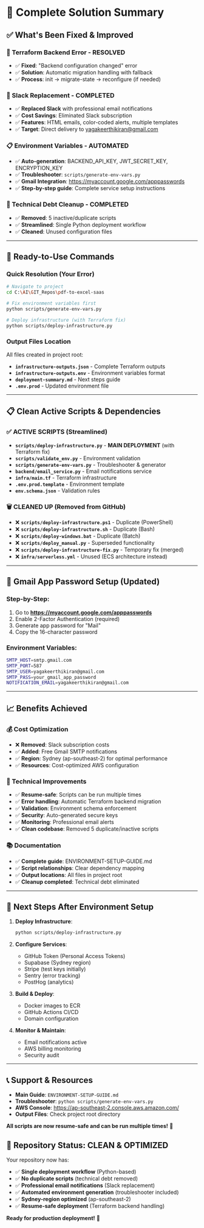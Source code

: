 # 🎉 Complete Solution Summary

## ✅ **What's Been Fixed & Improved**

### **🔧 Terraform Backend Error - RESOLVED**
- ✅ **Fixed**: "Backend configuration changed" error
- ✅ **Solution**: Automatic migration handling with fallback
- ✅ **Process**: init → migrate-state → reconfigure (if needed)

### **📧 Slack Replacement - COMPLETED**
- ✅ **Replaced Slack** with professional email notifications
- ✅ **Cost Savings**: Eliminated Slack subscription
- ✅ **Features**: HTML emails, color-coded alerts, multiple templates
- ✅ **Target**: Direct delivery to yagakeerthikiran@gmail.com

### **📋 Environment Variables - AUTOMATED**
- ✅ **Auto-generation**: BACKEND_API_KEY, JWT_SECRET_KEY, ENCRYPTION_KEY
- ✅ **Troubleshooter**: `scripts/generate-env-vars.py`
- ✅ **Gmail Integration**: https://myaccount.google.com/apppasswords
- ✅ **Step-by-step guide**: Complete service setup instructions

### **🧹 Technical Debt Cleanup - COMPLETED**
- ✅ **Removed**: 5 inactive/duplicate scripts
- ✅ **Streamlined**: Single Python deployment workflow
- ✅ **Cleaned**: Unused configuration files

---

## 🚀 **Ready-to-Use Commands**

### **Quick Resolution (Your Error)**
```bash
# Navigate to project
cd C:\AI\GIT_Repos\pdf-to-excel-saas

# Fix environment variables first
python scripts/generate-env-vars.py

# Deploy infrastructure (with Terraform fix)
python scripts/deploy-infrastructure.py
```

### **Output Files Location**
All files created in project root:
- **`infrastructure-outputs.json`** - Complete Terraform outputs
- **`infrastructure-outputs.env`** - Environment variables format  
- **`deployment-summary.md`** - Next steps guide
- **`.env.prod`** - Updated environment file

---

## 📋 **Clean Active Scripts & Dependencies**

### **✅ ACTIVE SCRIPTS (Streamlined)**
- **`scripts/deploy-infrastructure.py`** - **MAIN DEPLOYMENT** (with Terraform fix)
- **`scripts/validate_env.py`** - Environment validation
- **`scripts/generate-env-vars.py`** - Troubleshooter & generator
- **`backend/email_service.py`** - Email notifications service
- **`infra/main.tf`** - Terraform infrastructure
- **`.env.prod.template`** - Environment template
- **`env.schema.json`** - Validation rules

### **🗑️ CLEANED UP (Removed from GitHub)**
- ❌ **`scripts/deploy-infrastructure.ps1`** - Duplicate (PowerShell)
- ❌ **`scripts/deploy-infrastructure.sh`** - Duplicate (Bash)
- ❌ **`scripts/deploy-windows.bat`** - Duplicate (Batch)
- ❌ **`scripts/deploy_manual.py`** - Superseded functionality
- ❌ **`scripts/deploy-infrastructure-fix.py`** - Temporary fix (merged)
- ❌ **`infra/serverless.yml`** - Unused (ECS architecture instead)

---

## 🎯 **Gmail App Password Setup (Updated)**

### **Step-by-Step:**
1. Go to **https://myaccount.google.com/apppasswords**
2. Enable 2-Factor Authentication (required)
3. Generate app password for "Mail"
4. Copy the 16-character password

### **Environment Variables:**
```bash
SMTP_HOST=smtp.gmail.com
SMTP_PORT=587
SMTP_USER=yagakeerthikiran@gmail.com
SMTP_PASS=your_gmail_app_password
NOTIFICATION_EMAIL=yagakeerthikiran@gmail.com
```

---

## 📈 **Benefits Achieved**

### **💰 Cost Optimization**
- ❌ **Removed**: Slack subscription costs
- ✅ **Added**: Free Gmail SMTP notifications
- ✅ **Region**: Sydney (ap-southeast-2) for optimal performance
- ✅ **Resources**: Cost-optimized AWS configuration

### **🔧 Technical Improvements**
- ✅ **Resume-safe**: Scripts can be run multiple times
- ✅ **Error handling**: Automatic Terraform backend migration
- ✅ **Validation**: Environment schema enforcement
- ✅ **Security**: Auto-generated secure keys
- ✅ **Monitoring**: Professional email alerts
- ✅ **Clean codebase**: Removed 5 duplicate/inactive scripts

### **📚 Documentation**
- ✅ **Complete guide**: ENVIRONMENT-SETUP-GUIDE.md
- ✅ **Script relationships**: Clear dependency mapping
- ✅ **Output locations**: All files in project root
- ✅ **Cleanup completed**: Technical debt eliminated

---

## 🔄 **Next Steps After Environment Setup**

1. **Deploy Infrastructure**:
   ```bash
   python scripts/deploy-infrastructure.py
   ```

2. **Configure Services**:
   - GitHub Token (Personal Access Tokens)
   - Supabase (Sydney region)
   - Stripe (test keys initially)
   - Sentry (error tracking)
   - PostHog (analytics)

3. **Build & Deploy**:
   - Docker images to ECR
   - GitHub Actions CI/CD
   - Domain configuration

4. **Monitor & Maintain**:
   - Email notifications active
   - AWS billing monitoring
   - Security audit

---

## 📞 **Support & Resources**

- **Main Guide**: `ENVIRONMENT-SETUP-GUIDE.md`
- **Troubleshooter**: `python scripts/generate-env-vars.py`
- **AWS Console**: https://ap-southeast-2.console.aws.amazon.com/
- **Output Files**: Check project root directory

**All scripts are now resume-safe and can be run multiple times!** 🚀

## 🎯 **Repository Status: CLEAN & OPTIMIZED**

Your repository now has:
- ✅ **Single deployment workflow** (Python-based)
- ✅ **No duplicate scripts** (technical debt removed)
- ✅ **Professional email notifications** (Slack replacement)
- ✅ **Automated environment generation** (troubleshooter included)
- ✅ **Sydney-region optimized** (ap-southeast-2)
- ✅ **Resume-safe deployment** (Terraform backend handling)

**Ready for production deployment!** 🚀